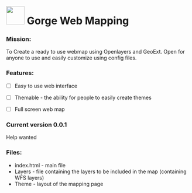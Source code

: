
<a href="https://openclipart.org/detail/189308/mercator-mountain-3---map-icon-by-iggyoblomov-189308"><img src="https://openclipart.org/people/IggyOblomov/Mercator-Mountain3.svg"  height="50" width="50" /></a> Gorge Web Mapping
===============

### Mission:
To Create a ready to use webmap using Openlayers and GeoExt. Open for anyone to use and easily customize using config files.

### Features:
- [ ] Easy to use web interface
- [ ] Themable - the ability for people to easily create themes
- [ ] Full screen web map


### Current version 0.0.1
Help wanted

### Files:
- index.html - main file
- Layers - file containing the layers to be included in the map (containing WFS layers)
- Theme - layout of the mapping page
